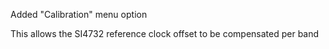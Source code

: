 Added "Calibration" menu option

This allows the SI4732 reference clock offset to be compensated per band
